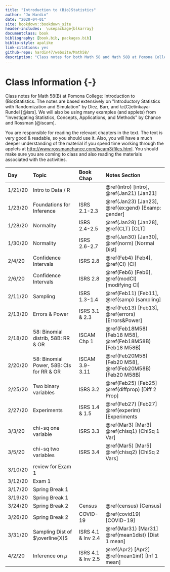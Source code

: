 ```yaml
--- 
title: "Introduction to (Bio)Statistics"
author: "Jo Hardin"
date: "2020-04-01"
site: bookdown::bookdown_site
header-includes:  \usepackage{blkarray}
documentclass: book
bibliography: [book.bib, packages.bib]
biblio-style: apalike
link-citations: yes
github-repo: hardin47/website/Math58/
description: "Class notes for both Math 58 and Math 58B at Pomona College: Introduction to Statistics and Introduction to Biostatistics.  The notes are based extensively Introductory Statistics with Randomization and Simulation by Diez, Barr, and Cetinkaya-Rundel."
---
```



# Class Information {-}

Class notes for Math 58(B) at Pomona College: Introduction to (Bio)Statistics.  The notes are based extensively on "Introductory Statistics with Randomization and Simulation" by Diez, Barr, and \c{C}etinkaya-Rundel [@isrs].  We will also be using many examples (and applets) from "Investigating Statistics, Concepts, Applications, and Methods" by Chance and Rossman [@iscam].


You are responsible for reading the relevant chapters in the text.  The text is very good & readable, so you should use it.  Also, you will have a much deeper understanding of the material if you spend time working through the applets at http://www.rossmanchance.com/iscam3/files.html.  You should make sure you are coming to class and also reading the materials associated with the activities. 













| Day    	| Topic     	|  Book Chap   	|   Notes Section |
|:-------	|:------------|:---------	|:--------------------	|
| 1/21/20 	| Intro to Data / R |  | \@ref(intro) [intro],  \@ref(Jan21) [Jan21]|
| 1/23/20	| Foundations for Inference | ISRS 2.1-2.3 |  \@ref(Jan23) [Jan23], \@ref(ex:gend)  [Examp: gender] |
| 1/28/20	| Normality | ISRS 2.4-2.5 |  \@ref(Jan28) [Jan28], \@ref(CLT)  [CLT] |
| 1/30/20	| Normality | ISRS 2.6-2.7 |  \@ref(Jan30) [Jan30], \@ref(norm)  [Normal Dist] |
| 2/4/20	| Confidence Intervals | ISRS 2.8 |  \@ref(Feb4) [Feb4], \@ref(CI)  [CI] |
| 2/6/20	| Confidence Intervals | ISRS 2.8 |  \@ref(Feb6) [Feb6], \@ref(modCI)  [modifying CI] 
| 2/11/20	| Sampling | ISRS 1.3-1.4 |  \@ref(Feb11) [Feb11], \@ref(samp)  [sampling] |
| 2/13/20	| Errors & Power | ISRS 3.1 & 2.3 |  \@ref(Feb13) [Feb13], \@ref(errors) [Errors&Power] |
| 2/18/20	| 58: Binomial distrib, 58B: RR & OR | ISCAM Chp 1 |  \@ref(Feb18M58) [Feb18 M58], \@ref(Feb18M58B) [Feb18 M58B] |
| 2/20/20	| 58: Binomial Power, 58B: CIs for RR & OR| ISCAM 3.9-3.11 |  \@ref(Feb20M58) [Feb20 M58], \@ref(Feb20M58B) [Feb20 M58B] |
| 2/25/20	| Two binary variables | ISRS 3.2 |  \@ref(Feb25) [Feb25] \@ref(diffprop) [Diff 2 Prop] |
| 2/27/20	| Experiments | ISRS 1.4 & 1.5 |  \@ref(Feb27) [Feb27] \@ref(experim) [Experiments|
| 3/3/20	| chi-sq one variable| ISRS 3.3 |  \@ref(Mar3) [Mar3] \@ref(chisq1) [ChiSq 1 Var] |
| 3/5/20	| chi-sq two variables| ISRS 3.4 |  \@ref(Mar5) [Mar5] \@ref(chisq2) [ChiSq 2 Vars] |
| 3/10/20	|review for Exam 1 |  |  |
| 3/12/20	| Exam 1 |   |  |
| 3/17/20	| Spring Break 1|  |   |
| 3/19/20	| Spring Break 1 |  |  |
| 3/24/20	| Spring Break 2 |  Census  | \@ref(census) [Census] |
| 3/26/20	| Spring Break 2 | COVID-19  | \@ref(covid19) [COVID-19] |
| 3/31/20	| Sampling Dist of $\overline{X}$| ISRS 4.1 & Inv 2.4 |  \@ref(Mar31) [Mar31] \@ref(mean1dist) [Dist 1 mean] |
| 4/2/20	| Inference on $\mu$| ISRS 4.1 & Inv 2.5|  \@ref(Apr2) [Apr2] \@ref(mean1inf) [Inf 1 mean] |


